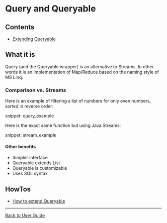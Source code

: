 <a id="top"></a>

# Query and Queryable

<!-- toc -->
## Contents

  * [Extending Queryable](#extending-queryable)<!-- endToc -->
## What it is
Query (and the Queryable wrapper) is an alternative to Streams. In other words it is an implementation of Map/Reduce 
based on the naming style of MS Linq.

### Comparison vs. Streams
Here is an example of filtering a list of numbers for only even numbers, sorted in reverse order:

snippet: query_example

Here is the exact same function but using Java Streams:

snippet: stream_example

#### Other benefits
* Simpler interface
* Queryable<T> extends List<T>
* Queryable is customizable
* Uses SQL syntax

## HowTos
* [How to extend Queryable](../how_to/ExtendQueryable.md#top)


---

[Back to User Guide](README.md#top)
